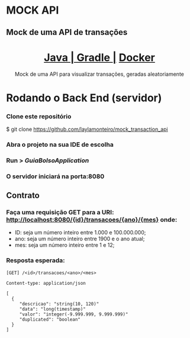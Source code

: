 # MOCK API  

## Mock de uma API de transações

<h1 align="center">
    <a href="https://www.java.com/pt_BR/"> Java </a>
     <a href="https://gradle.org/">| Gradle |</a>
     <a href="https://www.docker.com/"> Docker </a>
</h1>
<p align="center">Mock de uma API para visualizar transações, geradas aleatoriamente</p>

# Rodando o Back End (servidor)
### Clone este repositório
$ git clone <https://github.com/laylamonteiro/mock_transaction_api>

### Abra o projeto na sua IDE de escolha

### Run > <i>GuiaBolsoApplication</i>

### O servidor iniciará na porta:8080 

## Contrato

### Faça uma requisição GET para a URI: <http://localhost:8080/{id}/transacoes/{ano}/{mes}> onde:
* ID: seja um número inteiro entre 1.000 e 100.000.000;
* ano: seja um número inteiro entre 1900 e o ano atual;
* mes: seja um número inteiro entre 1 e 12;

### Resposta esperada:

```
[GET] /<id>/transacoes/<ano>/<mes>

Content-type: application/json

[
  {
     "descricao": "string(10, 120)"
     "data": "long(timestamp)"
     "valor": "integer(-9.999.999, 9.999.999)"
     "duplicated": "boolean"
  }  
]
```


# 

